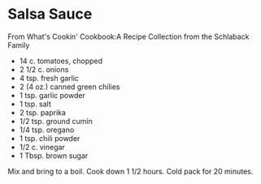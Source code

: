Salsa Sauce
============
From What's Cookin' Cookbook:A Recipe Collection from the Schlaback Family

* 14 c. tomatoes, chopped</l><br>
* 2 1/2 c. onions</l><br>
* 4 tsp. fresh garlic</l><br>
* 2 (4 oz.) canned green chilies</l><br>
* 1 tsp. garlic powder</l><br>
* 1 tsp. salt</l><br>
* 2 tsp. paprika</l><br>
* 1/2 tsp. ground cumin</l><br>
* 1/4 tsp. oregano</l><br>
* 1 tsp. chili powder</l><br>
* 1/2 c. vinegar</l><br>
* 1 Tbsp. brown sugar</l><br>

Mix and bring to a boil. Cook down 1 1/2 hours. Cold pack for 20 minutes.




